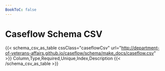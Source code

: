 ```yaml
---
BookToC: false
---
```


# Caseflow Schema CSV

{{< schema_csv_as_table cssClass="caseflowCsv" url="http://department-of-veterans-affairs.github.io/caseflow/schema/make_docs/caseflow.csv" >}}
  Column,Type,Required,Unique,Index,Description
{{< /schema_csv_as_table >}}
